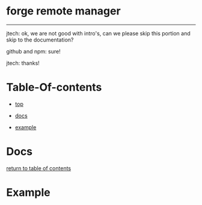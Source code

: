 # forge remote manager

---

jtech: ok, we are not good with intro's, can we please skip this portion and skip to the documentation?

github and npm: sure!

jtech: thanks!

# Table-Of-contents

- [top](#forge-remote-manager)

- [docs](#docs)

- [example](#Example)

# Docs

[return to table of contents](#table-of-contents)

# Example

